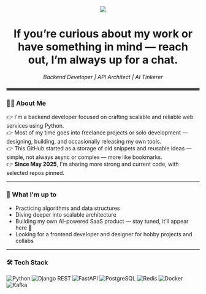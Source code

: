 <p align="center">
  <img src="https://readme-typing-svg.herokuapp.com?font=Fira+Code&pause=800&center=true&vCenter=true&width=435&lines=Hi,+I’m+Sam!+🎮;And+you+are...?" />
</p>

<h1 align="center">If you’re curious about my work or have something in mind — reach out, I’m always up for a chat.</h1>

<p align="center">
  <em>Backend Developer | API Architect | AI Tinkerer</em>
</p>

<hr style="border: 3px solid #555; margin: 20px 0;">

### 🧑‍💻 About Me

👉 I'm a backend developer focused on crafting scalable and reliable web services using Python.  
👉 Most of my time goes into freelance projects or solo development — designing, building, and occasionally releasing my own tools.  
👉 This GitHub started as a storage of old snippets and reusable ideas — simple, not always async or complex — more like bookmarks.  
👉 **Since May 2025**, I'm sharing more strong and current code, with selected repos pinned.

---

### 🚀 What I'm up to

- Practicing algorithms and data structures  
- Diving deeper into scalable architecture  
- Building my own AI-powered SaaS product — stay tuned, it’ll appear here 👀  
- Looking for a frontend developer and designer for hobby projects and collabs

---

### 🛠️ Tech Stack

![Python](https://img.shields.io/badge/-Python-3776AB?style=flat&logo=python&logoColor=white)
![Django REST](https://img.shields.io/badge/-DRF-092E20?style=flat&logo=django&logoColor=white)
![FastAPI](https://img.shields.io/badge/-FastAPI-009688?style=flat&logo=fastapi&logoColor=white)
![PostgreSQL](https://img.shields.io/badge/-PostgreSQL-336791?style=flat&logo=postgresql&logoColor=white)
![Redis](https://img.shields.io/badge/-Redis-DC382D?style=flat&logo=redis&logoColor=white)
![Docker](https://img.shields.io/badge/-Docker-2496ED?style=flat&logo=docker&logoColor=white)
![Kafka](https://img.shields.io/badge/-Kafka-231F20?style=flat&logo=apachekafka&logoColor=white)
